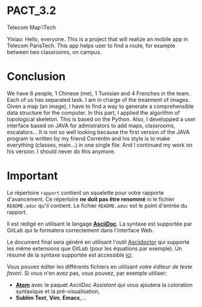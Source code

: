 # PACT_3.2
Telecom Map'iTech

Yixiao: Hello, everyone. This is a project that will realize an mobile app in Telecom ParisTech. This app helps user to find a route, for example between two classrooms, on campus.

# Conclusion

We have 6 people, 1 Chinese (me), 1 Tunisian and 4 Frenches in the team. Each of us has separated task. I am in charge of the treatment of images. Given a map (an image), I have to find a way to generate a comprehensible data structure for the computer. In this part, I applied the algorithm of topological skeleton. This is based on the Python. Also, I developped a user interface based on JAVA for admistrators to add maps, classrooms, escalators... It is not so well looking because the first version of the JAVA program is written by my friend Correntin and his style is to make everything (classes, main...) in one single file. And I continued my work on his version. I should never do this anymore.

# Important

Le répertoire `rapport` contient un squelette pour votre rapporte d'avancement.
Ce répertoire **ne doit pas être renommé** ni le fichier `README.adoc` qu'il contient.
Le fichier `README.adoc` est le point d'entrée du rapport.

Il est rédigé  en utilisant le langage [**AsciiDoc**](http://asciidoc.org/).
La syntaxe est supportée par GitLab qui le formatera correctement dans l'interface Web.

Le document final sera généré en utilisant l'outil [Asciidoctor](http://asciidoctor.org/) qui supporte les même extensions que GitLab (pour les équations par exemple).
Un résumé de la syntaxe supportée est accessible [ici](http://asciidoctor.org/docs/asciidoc-syntax-quick-reference/).

Vous pouvez éditer les différents fichiers en utilisant *votre éditeur de texte favori*.
Si vous n'en avez pas, vous pouvez, par exemple utiliser:

- [**Atom**](https://atom.io/) avec le paquet *AsciiDoc Assistant* qui vous ajoutera la coloration syntaxique et la pré-visualisation,
- **Sublim Text**, **Vim**, **Emacs**,…
